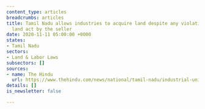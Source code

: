 ```yaml
---
content_type: articles
breadcrumbs: articles
title: Tamil Nadu allows industries to acquire land despite any violations of the
  land act by the seller
date: 2020-11-11 05:00:00 +0000
states:
- Tamil Nadu
sectors:
- Land & Labor Laws
subsectors: []
sources:
- name: The Hindu
  url: https://www.thehindu.com/news/national/tamil-nadu/industrial-units-can-now-buy-land-irrespective-of-violation-by-seller/article32999666.ece
details: []
is_newsletter: false

---
```

